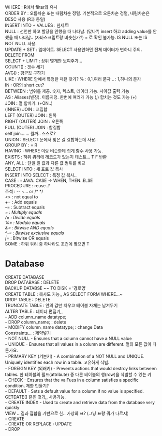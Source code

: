 WHERE : R에서 filter와 유사  
ORDER BY : 오름차순 또는 내림차순 정렬. 기본적으로 오른차순 정렬, 내림차순은 DESC 사용 (R과 동일)  
INSERT INTO + VALUES : 한세트!  
NULL : 선언만 하고 할당을 안했을 때 나타남. (맞나?) insert 하고 adding value를 안했을 때 나타남.. (자바스크립트랑 비슷한가?) = 로 확인 불가능. IS NULL 또는 IS NOT NULL 사용.  
UPDATE + SET : 업데이트. SELECT 사용안하면 전체 데이터가 변하니 주의.  
DELETE FROM  
SELECT + LIMIT : 상위 몇개만 보여주기...   
COUNT() : 갯수 세기  
AVG() : 평균값 구하기  
LIKE : WHERE 안에서 특정한 패턴 찾기? % : 0,1,여러 문자 _ : 1,하나의 문자  
IN : OR의 short cut?  
BETWEEN : 범위를 제공. 숫자, 텍스트, 데이터 가능. 사이값 출력 가능  
AS : Aliases(별칭). 이름지정. 한번에 여러개 가능 (,) 합치는 것도 가능 (+)  
JOIN : 열 합치기. (+ON..)  
    (INNER) JOIN : 교집합  
    LEFT (OUTER) JOIN : 왼쪽  
    RIGHT (OUTER) JOIN : 오른쪽  
    FULL (OUTER) JOIN : 합집합  
    self join....... 뭘까.. 스스로?   
UNION : SELECT 문에서 찾은 걸 결합하는데 사용..  
GROUP BY : = R  
HAVING : WHERE 이랑 비슷한데 집계 함수 사용 가능.  
EXISTS : 하위 쿼리에 레코드가 있는지 테스트... T F 반환  
ANY, ALL : 단일 열 값과 다른 값 범위를 비교  
SELECT INTO : 새 표로 값 복사   
INSERT INTO SELECT : 특정 값 복사..  
CASE : =JAVA. CASE -> WHEN, THEN..ELSE  
PROCEDURE : reuse..?  
주석 : -- ~... or /* */  
<> : not equal to   
+= : Add equals  
-= : Subtract equals  
*= : Multiply equals  
/= : Divide equals  
%= : Modulo equals  
&= : Bitwise AND equals  
^-= : Bitwise exclusive equals  
|*= : Bitwise OR equals  
SOME : 하위 쿼리 중 하나라도 조건에 맞으면 T  
  
# Database
CREATE DATABASE  
DROP DATABASE : DELETE  
BACKUP DATABSE ~~ TO DISK = '경로명'  
CREATE TABLE : 복사도 가능,, AS SELECT FORM WHERE...~  
DROP TABLE : DELETE  
TRUNCATE TABLE : 안의 값만 지우고 테이블 자체는 남겨두기  
ALTER TABLE : 데이터 편집기,,   
    - ADD column_name datatype;  
    - DROP column_name; : delete  
    - MODIFY column_name datatype; : change Data  
Constraints... : 제약넣기  
    - NOT NULL - Ensures that a column cannot have a NULL value  
    - UNIQUE - Ensures that all values in a column are different. 열의 모든 값이 다른가요.  
    - PRIMARY KEY (기본키) - A combination of a NOT NULL and UNIQUE. Uniquely identifies each row in a table. 고유하게 식별.   
    - FOREIGN KEY (외래키) - Prevents actions that would destroy links between tables. 한 테이블의 필드(attribute) 중 다른 테이블의 행(row)을 식별할 수 있는 키  
    - CHECK - Ensures that the valFues in a column satisfies a specific condition. 제한 만들기?  
    - DEFAULT - Sets a default value for a column if no value is specified. GETDATE() 같은 것과,, 사용가능.   
    - CREATE INDEX - Used to create and retrieve data from the database very quickly  
VIEW .. 결과 집합을 기반으로 한.. 가상의 표? (그냥 표랑 뭐가 다르지)  
    - CREATE  
    - CREATE OR REPLACE : UPDATE  
    - DROP  